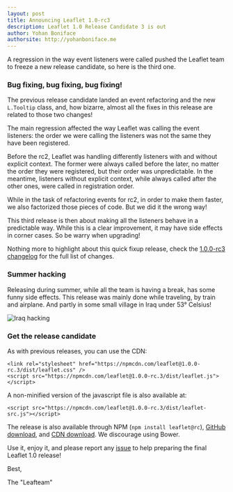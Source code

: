 ```yaml
---
layout: post
title: Announcing Leaflet 1.0-rc3
description: Leaflet 1.0 Release Candidate 3 is out
author: Yohan Boniface
authorsite: http://yohanboniface.me
---
```


A regression in the way event listeners were called pushed the Leaflet team to freeze a new release candidate, so here is the third one.


### Bug fixing, bug fixing, bug fixing!

The previous release candidate landed an event refactoring and the new `L.Tooltip` class, and, how bizarre,
almost all the fixes in this release are related to those two changes!

The main regression affected the way Leaflet was calling the event listeners: the order we were calling the listeners was not the same they have been registered.

Before the rc2, Leaflet was handling differently listeners with and without explicit context. The former were always called before the later, no matter the order they were registered, but their order was unpredictable. In the meantime, listeners without explicit context, while always called after the other ones, were called in registration order.

While in the task of refactoring events for rc2, in order to make them faster, we also factorized those pieces of code. But we did it the wrong way!

This third release is then about making all the listeners behave in a predictable way. While this is a clear improvement, it may have side effects in corner cases. So be warry when upgrading!

Nothing more to highlight about this quick fixup release, check the [1.0.0-rc3 changelog](https://github.com/Leaflet/Leaflet/blob/master/CHANGELOG.md#10-rc3-august-3-2016) for the full list of changes.

### Summer hacking

Releasing during summer, while all the team is having a break, has some funny side effects. This release was mainly done while traveling, by train and airplane.
And partly in some small village in Iraq under 53° Celsius!

![Iraq hacking](/docs/images/2016-08-03-iraq-hacking.jpg)

### Get the release candidate

As with previous releases, you can use the CDN:


    <link rel="stylesheet" href="https://npmcdn.com/leaflet@1.0.0-rc.3/dist/leaflet.css" />
    <script src="https://npmcdn.com/leaflet@1.0.0-rc.3/dist/leaflet.js"></script>

A non-minified version of the javascript file is also available at:

    <script src="https://npmcdn.com/leaflet@1.0.0-rc.3/dist/leaflet-src.js"></script>

The release is also available through NPM (`npm install leaflet@rc`), [GitHub download](https://github.com/Leaflet/Leaflet/archive/v1.0.0-rc.3.zip), and [CDN download](http://cdn.leafletjs.com/leaflet/v1.0.0-rc.3/leaflet.zip). We discourage using Bower.

Use it, enjoy it, and please report any [issue](https://github.com/Leaflet/Leaflet/issues) to help preparing the final Leaflet 1.0 release!


Best,

The "Leafteam"

